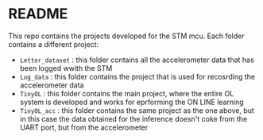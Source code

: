# README
 This repo contains the projects developed for the STM mcu. Each folder contains a different project:

- `Letter_dataset` : this folder contains all the accelerometer data that has been logged wwith the STM 
- `Log_data` : this folder contains the project that is used for recosrding the accelerometer data
- `TinyOL` : this folder contains the main project, where the entire OL system is developed and works for eprforming the ON LINE learning
- `TinyOL_acc` : this folder contains the same project as the one above, but in this case the data obtained for the inference doesn't coke from the UART port, but from the accelerometer
